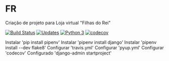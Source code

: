 # FR
Criação de projeto para Loja virtual "Filhas do Rei"

[![Build Status](https://travis-ci.org/JosemarBrito/FR.svg?branch=main)](https://travis-ci.org/JosemarBrito/FR)
[![Updates](https://pyup.io/repos/github/JosemarBrito/FR/shield.svg)](https://pyup.io/repos/github/JosemarBrito/FR/)
[![Python 3](https://pyup.io/repos/github/JosemarBrito/FR/python-3-shield.svg)](https://pyup.io/repos/github/JosemarBrito/FR/)
[![codecov](https://codecov.io/gh/JosemarBrito/FR/branch/main/graph/badge.svg?token=SMYO0HTD7A)](https://codecov.io/gh/JosemarBrito/FR)


Instalar 'pip install pipenv'
Instalar 'pipenv install django'
Instalar 'pipenv install --dev flake8'
Configurar 'travis.yml'
Configurar 'pyup.yml'
Configurar 'codecov'
Configurado 'django-admin startproject'
